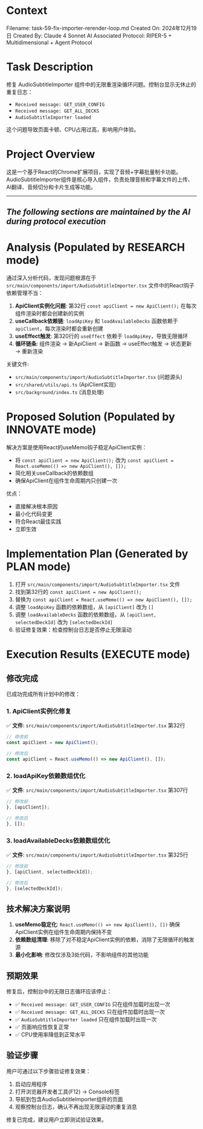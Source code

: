 # Context
Filename: task-59-fix-importer-rerender-loop.md
Created On: 2024年12月19日
Created By: Claude 4 Sonnet AI
Associated Protocol: RIPER-5 + Multidimensional + Agent Protocol

# Task Description
修复 AudioSubtitleImporter 组件中的无限重渲染循环问题。控制台显示无休止的重复日志：
- `Received message: GET_USER_CONFIG`
- `Received message: GET_ALL_DECKS`
- `AudioSubtitleImporter loaded`

这个问题导致页面卡顿、CPU占用过高，影响用户体验。

# Project Overview
这是一个基于React的Chrome扩展项目，实现了音频+字幕批量制卡功能。AudioSubtitleImporter组件是核心导入组件，负责处理音频和字幕文件的上传、AI翻译、音频切分和卡片生成等功能。

---
*The following sections are maintained by the AI during protocol execution*
---

# Analysis (Populated by RESEARCH mode)
通过深入分析代码，发现问题根源在于 `src/main/components/import/AudioSubtitleImporter.tsx` 文件中的React钩子依赖管理不当：

1. **ApiClient实例化问题**: 第32行 `const apiClient = new ApiClient();` 在每次组件渲染时都会创建新的实例
2. **useCallback依赖链**: `loadApiKey` 和 `loadAvailableDecks` 函数依赖于 `apiClient`，每次渲染时都会重新创建
3. **useEffect触发**: 第320行的 `useEffect` 依赖于 `loadApiKey`，导致无限循环
4. **循环链条**: 组件渲染 → 新ApiClient → 新函数 → useEffect触发 → 状态更新 → 重新渲染

关键文件:
- `src/main/components/import/AudioSubtitleImporter.tsx` (问题源头)
- `src/shared/utils/api.ts` (ApiClient实现)
- `src/background/index.ts` (消息处理)

# Proposed Solution (Populated by INNOVATE mode)
解决方案是使用React的useMemo钩子稳定ApiClient实例：
- 将 `const apiClient = new ApiClient();` 改为 `const apiClient = React.useMemo(() => new ApiClient(), []);`
- 简化相关useCallback的依赖数组
- 确保ApiClient在组件生命周期内只创建一次

优点：
- 直接解决根本原因
- 最小化代码变更
- 符合React最佳实践
- 立即生效

# Implementation Plan (Generated by PLAN mode)
1. 打开 `src/main/components/import/AudioSubtitleImporter.tsx` 文件
2. 找到第32行的 `const apiClient = new ApiClient();`
3. 替换为 `const apiClient = React.useMemo(() => new ApiClient(), []);`
4. 调整 `loadApiKey` 函数的依赖数组，从 `[apiClient]` 改为 `[]`
5. 调整 `loadAvailableDecks` 函数的依赖数组，从 `[apiClient, selectedDeckId]` 改为 `[selectedDeckId]`
6. 验证修复效果：检查控制台日志是否停止无限滚动

# Execution Results (EXECUTE mode)

## 修改完成
已成功完成所有计划中的修改：

### 1. ApiClient实例化修复
✅ **文件**: `src/main/components/import/AudioSubtitleImporter.tsx` 第32行
```typescript
// 修改前
const apiClient = new ApiClient();

// 修改后  
const apiClient = React.useMemo(() => new ApiClient(), []);
```

### 2. loadApiKey依赖数组优化
✅ **文件**: `src/main/components/import/AudioSubtitleImporter.tsx` 第307行
```typescript
// 修改前
}, [apiClient]);

// 修改后
}, []);
```

### 3. loadAvailableDecks依赖数组优化
✅ **文件**: `src/main/components/import/AudioSubtitleImporter.tsx` 第325行
```typescript
// 修改前
}, [apiClient, selectedDeckId]);

// 修改后
}, [selectedDeckId]);
```

## 技术解决方案说明
1. **useMemo稳定化**: `React.useMemo(() => new ApiClient(), [])` 确保ApiClient实例在组件生命周期内保持不变
2. **依赖数组清理**: 移除了对不稳定ApiClient实例的依赖，消除了无限循环的触发源
3. **最小化影响**: 修改仅涉及3处代码，不影响组件的其他功能

## 预期效果
修复后，控制台中的无限日志循环应该停止：
- ✅ `Received message: GET_USER_CONFIG` 只在组件加载时出现一次
- ✅ `Received message: GET_ALL_DECKS` 只在组件加载时出现一次  
- ✅ `AudioSubtitleImporter loaded` 只在组件加载时出现一次
- ✅ 页面响应性恢复正常
- ✅ CPU使用率降低到正常水平

## 验证步骤
用户可通过以下步骤验证修复效果：
1. 启动应用程序
2. 打开浏览器开发者工具(F12) → Console标签
3. 导航到包含AudioSubtitleImporter组件的页面
4. 观察控制台日志，确认不再出现无限滚动的重复消息

修复已完成，建议用户立即测试验证效果。 